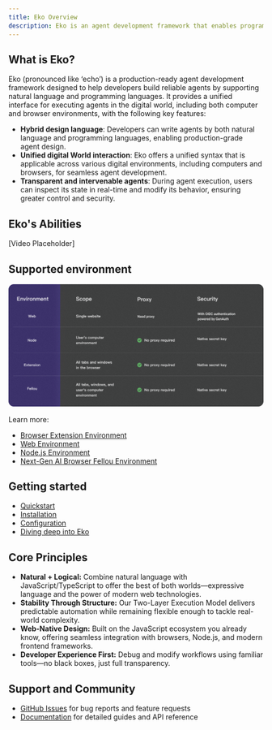 ```yaml
---
title: Eko Overview
description: Eko is an agent development framework that enables programmatic control of browsers and operating systems through a combination of natural language and traditional programming interfaces.
---
```


## What is Eko?
Eko (pronounced like ‘echo’) is a production-ready agent development framework designed to help developers build reliable agents by supporting natural language and programming languages. It provides a unified interface for executing agents in the digital world, including both computer and browser environments, with the following key features:
- **Hybrid design language**: Developers can write agents by both natural language and programming languages, enabling production-grade agent design.
- **Unified digital World interaction**: Eko offers a unified syntax that is applicable across various digital environments, including computers and browsers, for seamless agent development.
- **Transparent and intervenable agents**: During agent execution, users can inspect its state in real-time and modify its behavior, ensuring greater control and security.

## Eko's Abilities
[Video Placeholder]

## Supported environment
![ENVS](../assets/envs.png)

Learn more:
- [Browser Extension Environment](/docs/browseruse/browser-extension)
- [Web Environment](/docs/browseruse/browser-web)
- [Node.js Environment](/docs/computeruse/computer-node)
- [Next-Gen AI Browser Fellou Environment](/docs/computeruse/computer-fellou)


## Getting started
- [Quickstart](quickstart)
- [Installation](installation)
- [Configuration](configuration)
- [Diving deep into Eko](dive-deep)

## Core Principles
- **Natural + Logical:** Combine natural language with JavaScript/TypeScript to offer the best of both worlds—expressive language and the power of modern web technologies.
- **Stability Through Structure:** Our Two-Layer Execution Model delivers predictable automation while remaining flexible enough to tackle real-world complexity.
- **Web-Native Design:** Built on the JavaScript ecosystem you already know, offering seamless integration with browsers, Node.js, and modern frontend frameworks.
- **Developer Experience First:** Debug and modify workflows using familiar tools—no black boxes, just full transparency.

## Support and Community
- [GitHub Issues](https://github.com/FellouAI/eko/issues) for bug reports and feature requests
- [Documentation](https://eko.fellou.ai/docs) for detailed guides and API reference

